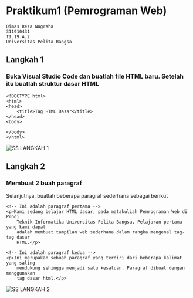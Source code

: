 # Praktikum1 (Pemrograman Web)
```
Dimas Reza Nugraha
311910431
TI.19.A.2
Universitas Pelita Bangsa
```

## Langkah 1
### Buka Visual Studio Code dan buatlah file HTML baru. Setelah itu buatlah struktur dasar HTML
```
<!DOCTYPE html>
<html>
<head>
    <title>Tag HTML Dasar</title>
</head>
<body>

</body>
</html>
```
![SS  LANGKAH 1](https://user-images.githubusercontent.com/56240719/112867298-f27aa800-90e4-11eb-9368-fd53a5cc9dfa.png)

## Langkah 2
### Membuat 2 buah paragraf 
Selanjutnya, buatlah beberapa paragraf sederhana sebagai berikut
```
<!-- Ini adalah paragraf pertama -->
<p>Kami sedang belajar HTML dasar, pada matakuliah Pemrograman Web di Prodi 
    Teknik Informatika Universitas Pelita Bangsa. Pelajaran pertama yang kami dapat 
    adalah membuat tampilan web sederhana dalam rangka mengenal tag-tag dasar 
    HTML.</p>
    
<!-- Ini adalah paragraf kedua -->
<p>Ini merupakan sebuah paragraf yang terdiri dari beberapa kalimat yang saling
    mendukung sehingga menjadi satu kesatuan. Paragraf dibuat dengan menggunakan 
    tag dasar html.</p>
```
![SS LANGKAH 2](https://user-images.githubusercontent.com/56240719/112870545-87cb6b80-90e8-11eb-945e-a4522f4ded42.png)


